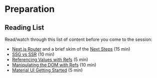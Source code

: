 # Preparation

## Reading List

Read/watch through this list of content before you come to the session:

- [Next.js Router](https://nextjs.org/docs/app/building-your-application/routing) and a brief skim of the [Next Steps](https://nextjs.org/docs/app/building-your-application/routing#next-steps) (15 min)
- [SSG vs SSR](https://medium.com/@chrisebuberoland/static-site-generation-ssg-vs-server-side-rendering-in-next-js-debf43f4bb7f) (10 min)
- [Referencing Values with Refs](https://react.dev/learn/referencing-values-with-refs) (5 min)
- [Manipulating the DOM with Refs](https://react.dev/learn/manipulating-the-dom-with-refs) (10 min)
- [Material UI Getting Started](https://mui.com/material-ui/getting-started/learn/) (5 min)

